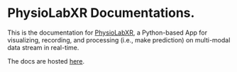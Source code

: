 # PhysioLabXR Documentations.

This is the documentation for [PhysioLabXR](https://github.com/PhysioLabXR/PhysioLabXR), a Python-based App for visualizing, recording, and processing (i.e., make prediction) on multi-modal data stream in real-time.

The docs are hosted [here](https://physiolabxrdocs.readthedocs.io/en/latest/).
